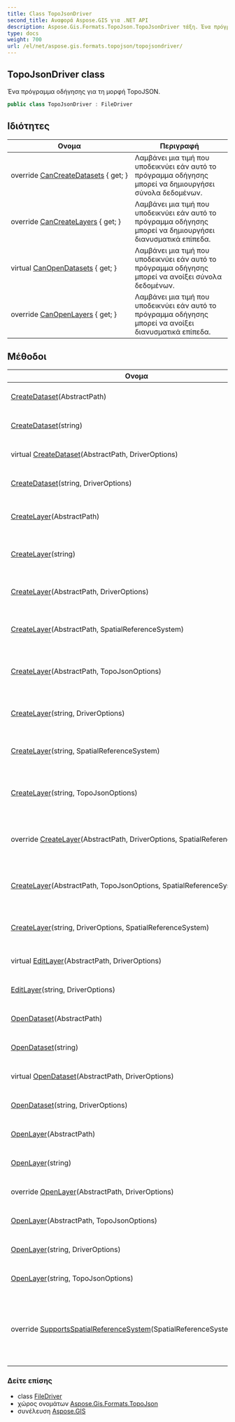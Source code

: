 ```yaml
---
title: Class TopoJsonDriver
second_title: Αναφορά Aspose.GIS για .NET API
description: Aspose.Gis.Formats.TopoJson.TopoJsonDriver τάξη. Ένα πρόγραμμα οδήγησης για τη μορφή TopoJSON.
type: docs
weight: 700
url: /el/net/aspose.gis.formats.topojson/topojsondriver/
---
```

## TopoJsonDriver class

Ένα πρόγραμμα οδήγησης για τη μορφή TopoJSON.

```csharp
public class TopoJsonDriver : FileDriver
```

## Ιδιότητες

| Ονομα | Περιγραφή |
| --- | --- |
| override [CanCreateDatasets](../../aspose.gis.formats.topojson/topojsondriver/cancreatedatasets/) { get; } | Λαμβάνει μια τιμή που υποδεικνύει εάν αυτό το πρόγραμμα οδήγησης μπορεί να δημιουργήσει σύνολα δεδομένων. |
| override [CanCreateLayers](../../aspose.gis.formats.topojson/topojsondriver/cancreatelayers/) { get; } | Λαμβάνει μια τιμή που υποδεικνύει εάν αυτό το πρόγραμμα οδήγησης μπορεί να δημιουργήσει διανυσματικά επίπεδα. |
| virtual [CanOpenDatasets](../../aspose.gis/filedriver/canopendatasets/) { get; } | Λαμβάνει μια τιμή που υποδεικνύει εάν αυτό το πρόγραμμα οδήγησης μπορεί να ανοίξει σύνολα δεδομένων. |
| override [CanOpenLayers](../../aspose.gis.formats.topojson/topojsondriver/canopenlayers/) { get; } | Λαμβάνει μια τιμή που υποδεικνύει εάν αυτό το πρόγραμμα οδήγησης μπορεί να ανοίξει διανυσματικά επίπεδα. |

## Μέθοδοι

| Ονομα | Περιγραφή |
| --- | --- |
| [CreateDataset](../../aspose.gis/filedriver/createdataset/)(AbstractPath) | Δημιουργεί ένα σύνολο δεδομένων. |
| [CreateDataset](../../aspose.gis/filedriver/createdataset/)(string) | Δημιουργεί ένα σύνολο δεδομένων. |
| virtual [CreateDataset](../../aspose.gis/filedriver/createdataset/)(AbstractPath, DriverOptions) | Δημιουργεί ένα σύνολο δεδομένων. |
| [CreateDataset](../../aspose.gis/filedriver/createdataset/)(string, DriverOptions) | Δημιουργεί ένα σύνολο δεδομένων. |
| [CreateLayer](../../aspose.gis/filedriver/createlayer/)(AbstractPath) | Δημιουργεί το επίπεδο και το ανοίγει για προσάρτηση. |
| [CreateLayer](../../aspose.gis/filedriver/createlayer/)(string) | Δημιουργεί το επίπεδο και το ανοίγει για προσάρτηση. |
| [CreateLayer](../../aspose.gis/filedriver/createlayer/)(AbstractPath, DriverOptions) | Δημιουργεί το επίπεδο και το ανοίγει για προσάρτηση. |
| [CreateLayer](../../aspose.gis/filedriver/createlayer/)(AbstractPath, SpatialReferenceSystem) | Δημιουργεί το επίπεδο και το ανοίγει για προσάρτηση. |
| [CreateLayer](../../aspose.gis.formats.topojson/topojsondriver/createlayer/#createlayer_3)(AbstractPath, TopoJsonOptions) | Δημιουργεί ένα επίπεδο και το ανοίγει για την προσθήκη νέων χαρακτηριστικών. |
| [CreateLayer](../../aspose.gis/filedriver/createlayer/)(string, DriverOptions) | Δημιουργεί το επίπεδο και το ανοίγει για προσάρτηση. |
| [CreateLayer](../../aspose.gis/filedriver/createlayer/)(string, SpatialReferenceSystem) | Δημιουργεί το επίπεδο και το ανοίγει για προσάρτηση. |
| [CreateLayer](../../aspose.gis.formats.topojson/topojsondriver/createlayer/#createlayer_9)(string, TopoJsonOptions) | Δημιουργεί ένα επίπεδο και το ανοίγει για την προσθήκη νέων χαρακτηριστικών. |
| override [CreateLayer](../../aspose.gis.formats.topojson/topojsondriver/createlayer/#createlayer_2)(AbstractPath, DriverOptions, SpatialReferenceSystem) | Δημιουργεί ένα επίπεδο και το ανοίγει για την προσθήκη νέων χαρακτηριστικών. |
| [CreateLayer](../../aspose.gis.formats.topojson/topojsondriver/createlayer/#createlayer_4)(AbstractPath, TopoJsonOptions, SpatialReferenceSystem) | Δημιουργεί ένα επίπεδο και το ανοίγει για την προσθήκη νέων χαρακτηριστικών. |
| [CreateLayer](../../aspose.gis/filedriver/createlayer/)(string, DriverOptions, SpatialReferenceSystem) | Δημιουργεί το επίπεδο και το ανοίγει για προσάρτηση. |
| virtual [EditLayer](../../aspose.gis/filedriver/editlayer/)(AbstractPath, DriverOptions) | Ανοίγει ένα επίπεδο για επεξεργασία. |
| [EditLayer](../../aspose.gis/filedriver/editlayer/)(string, DriverOptions) | Ανοίγει ένα επίπεδο για επεξεργασία. |
| [OpenDataset](../../aspose.gis/filedriver/opendataset/)(AbstractPath) | Ανοίγει το σύνολο δεδομένων. |
| [OpenDataset](../../aspose.gis/filedriver/opendataset/)(string) | Ανοίγει το σύνολο δεδομένων. |
| virtual [OpenDataset](../../aspose.gis/filedriver/opendataset/)(AbstractPath, DriverOptions) | Ανοίγει το σύνολο δεδομένων. |
| [OpenDataset](../../aspose.gis/filedriver/opendataset/)(string, DriverOptions) | Ανοίγει το σύνολο δεδομένων. |
| [OpenLayer](../../aspose.gis/filedriver/openlayer/)(AbstractPath) | Ανοίγει το επίπεδο για ανάγνωση. |
| [OpenLayer](../../aspose.gis/filedriver/openlayer/)(string) | Ανοίγει το επίπεδο για ανάγνωση. |
| override [OpenLayer](../../aspose.gis.formats.topojson/topojsondriver/openlayer/#openlayer_1)(AbstractPath, DriverOptions) | Ανοίγει ένα επίπεδο για ανάγνωση. |
| [OpenLayer](../../aspose.gis.formats.topojson/topojsondriver/openlayer/#openlayer_2)(AbstractPath, TopoJsonOptions) | Ανοίγει ένα επίπεδο για ανάγνωση. |
| [OpenLayer](../../aspose.gis/filedriver/openlayer/)(string, DriverOptions) | Ανοίγει το επίπεδο για ανάγνωση. |
| [OpenLayer](../../aspose.gis.formats.topojson/topojsondriver/openlayer/#openlayer_5)(string, TopoJsonOptions) | Ανοίγει ένα επίπεδο για ανάγνωση. |
| override [SupportsSpatialReferenceSystem](../../aspose.gis.formats.topojson/topojsondriver/supportsspatialreferencesystem/)(SpatialReferenceSystem) | Καθορίζει εάν το καθορισμένο χωρικό σύστημα αναφοράς υποστηρίζεται από το πρόγραμμα οδήγησης. |

### Δείτε επίσης

* class [FileDriver](../../aspose.gis/filedriver/)
* χώρος ονομάτων [Aspose.Gis.Formats.TopoJson](../../aspose.gis.formats.topojson/)
* συνέλευση [Aspose.GIS](../../)


